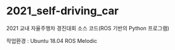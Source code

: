 # 2021_self-driving_car
2021 교내 자율주행차 경진대회 소스 코드(ROS 기반의 Python 프로그램)

작업환경 : Ubuntu 18.04 ROS Melodic
